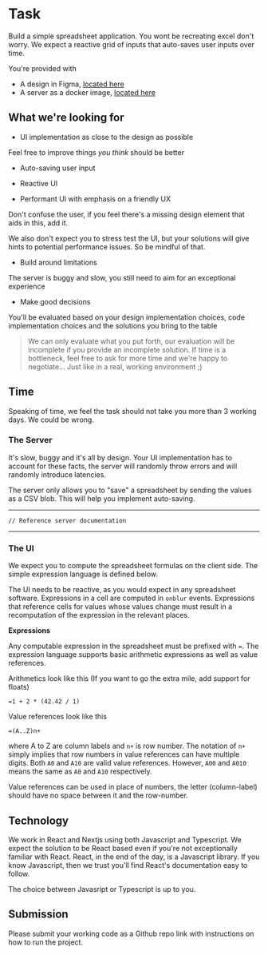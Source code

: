 # Task

Build a simple spreadsheet application. You wont be recreating excel don't worry. We expect
a reactive grid of inputs that auto-saves user inputs over time.

You're provided with

- A design in Figma, [located here]()
- A server as a docker image, [located here](https://hub.docker.com/r/stakingrewards/engineering-frontend-challenge)

## What we're looking for

- UI implementation as close to the design as possible

Feel free to improve things _you think_ should be better

- Auto-saving user input

- Reactive UI

- Performant UI with emphasis on a friendly UX

Don't confuse the user, if you feel there's a missing design element that aids in this, add it.

We also don't expect you to stress test the UI, but your solutions
will give hints to potential performance issues. So be mindful of that.

- Build around limitations

The server is buggy and slow, you still need to aim for an exceptional experience

- Make good decisions

You'll be evaluated based on your design implementation choices, code implementation choices and
the solutions you bring to the table

> We can only evaluate what you put forth, our evaluation will be incomplete if you provide an incomplete solution. If time is a bottleneck, feel free to ask for more time and we're happy to negotiate... Just like in a real, working environment ;)

## Time

Speaking of time, we feel the task should not take you more than 3 working days.
We could be wrong.

### The Server

It's slow, buggy and it's all by design. Your UI implementation has to account for these
facts, the server will randomly throw errors and will randomly introduce latencies.

The server only allows you to "save" a spreadsheet by sending the values as a CSV blob. This
will help you implement auto-saving.

---

```
// Reference server documentation
```

---

### The UI

We expect you to compute the spreadsheet formulas on the client side. The simple expression
language is defined below.

The UI needs to be reactive, as you would expect in any spreadsheet software. Expressions in
a cell are computed in `onblur` events. Expressions that reference cells for values whose values
change must result in a recomputation of the expression in the relevant places.

**Expressions**

Any computable expression in the spreadsheet must be prefixed with `=`. The expression
language supports basic arithmetic expressions as well as value references.

Arithmetics look like this (If you want to go the extra mile, add support for floats)

```
=1 + 2 * (42.42 / 1)
```

Value references look like this

```
=(A..Z)n+
```

where A to Z are column labels and `n+` is row number. The notation of `n+` simply
implies that row numbers in value references can have multiple digits. Both `A0`
and `A10` are valid value references. However, `A00` and `A010` means the same as `A0` and `A10` respectively.

Value references can be used in place of numbers, the letter (column-label) should have no
space between it and the row-number.

## Technology

We work in React and Nextjs using both Javascript and Typescript. We expect the solution to be React based even if you're
not exceptionally familiar with React. React, in the end of the day, is a Javascript library. If you know Javascript, then
we trust you'll find React's documentation easy to follow.

The choice between Javasript or Typescript is up to you.

## Submission

Please submit your working code as a Github repo link with instructions on how to run the project.
